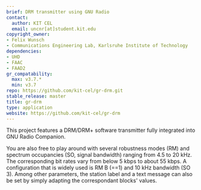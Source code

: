 ```yaml
---
brief: DRM transmitter using GNU Radio
contact:
  author: KIT CEL
  email: uncnr[at]student.kit.edu
copyright_owner:
- Felix Wunsch
- Communications Engineering Lab, Karlsruhe Institute of Technology
dependencies:
- UHD
- FAAC
- FAAD2
gr_compatability:
  max: v3.7.*
  min: v3.7
repo: https://github.com/kit-cel/gr-drm.git
stable_release: master
title: gr-drm
type: application
website: https://github.com/kit-cel/gr-drm
--- 
```


This project features a DRM/DRM+ software transmitter fully integrated into GNU
Radio Companion.

You are also free to play around with several robustness modes (RM) and
spectrum occupancies (SO, signal bandwidth) ranging from 4.5 to 20 kHz. The
corresponding bit rates vary from below 5 kbps to about 55 kbps. A
configuration that is widely used is RM B (==1) and 10 kHz bandwidth (SO 3).
Among other parameters, the station label and a text message can also be set by
simply adapting the correspondant blocks' values.

